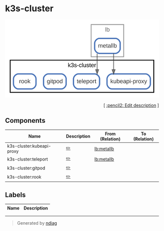# k3s-cluster

![view](node-k3s-cluster.svg)



<p align="right">
  [ <a href="../../ndiag.descriptions/_node-k3s-cluster.md">:pencil2: Edit description</a> ]
</p>

## Components

| Name | Description | From (Relation) | To (Relation) |
| --- | --- | --- | --- |
| k3s-cluster:kubeapi-proxy |  <a href="../../ndiag.descriptions/_component-k3s-cluster_kubeapi-proxy.md">:pencil2:</a> | [lb:metallb](node-lb.md) |  |
| k3s-cluster:teleport |  <a href="../../ndiag.descriptions/_component-k3s-cluster_teleport.md">:pencil2:</a> | [lb:metallb](node-lb.md) |  |
| k3s-cluster:gitpod |  <a href="../../ndiag.descriptions/_component-k3s-cluster_gitpod.md">:pencil2:</a> |  |  |
| k3s-cluster:rook |  <a href="../../ndiag.descriptions/_component-k3s-cluster_rook.md">:pencil2:</a> |  |  |

## Labels

| Name | Description |
| --- | --- |

---

> Generated by [ndiag](https://github.com/k1LoW/ndiag)
